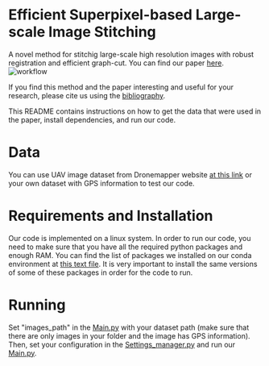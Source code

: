 # Efficient Superpixel-based Large-scale Image Stitching
A novel method for stitchig large-scale high resolution images with robust registration and efficient graph-cut.
You can find our paper [here](https://github.com/).
![workflow]([https://github.com/wzx123wzx/Large-scale-image-stitching/assets/71632237/4672e482-0676-49cf-a662-2f9b7aa5d315](https://github.com/wzx123wzx/Large-scale-image-stitching/blob/main/workflow.jpg))

If you find this method and the paper interesting and useful for your research, please cite us using the [bibliography](ours_ref.bib).

This README contains instructions on how to get the data that were used in the paper, install dependencies, and run our code.
# Data
You can use UAV image dataset from Dronemapper website [at this link](https://dronemapper.com/sample_data/) or your own dataset with GPS information to test our code.
# Requirements and Installation
Our code is implemented on a linux system.
In order to run our code, you need to make sure that you have all the required python packages and enough RAM. 
You can find the list of packages we installed on our conda environment at [this text file](requirements.txt). 
It is very important to install the same versions of some of these packages in order for the code to run.
# Running
Set "images_path" in the [Main.py](py/Main.py) with your dataset path (make sure that there are only images in your folder and the image has GPS information).
Then, set your configuration in the [Settings_manager.py](py/Settings_manager.py) and run our [Main.py](py/Main.py).
